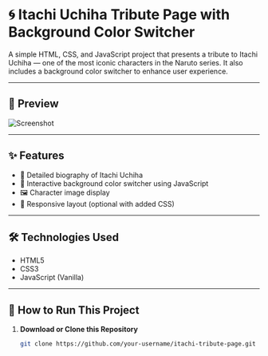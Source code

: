 # 🌀 Itachi Uchiha Tribute Page with Background Color Switcher

A simple HTML, CSS, and JavaScript project that presents a tribute to Itachi Uchiha — one of the most iconic characters in the Naruto series. It also includes a background color switcher to enhance user experience.

---

## 📸 Preview

![Screenshot](screenshot.png)

---

## ✨ Features

- 💬 Detailed biography of Itachi Uchiha
- 🎨 Interactive background color switcher using JavaScript
- 🖼️ Character image display
- 📱 Responsive layout (optional with added CSS)

---

## 🛠️ Technologies Used

- HTML5
- CSS3
- JavaScript (Vanilla)

---

## 🚀 How to Run This Project

1. **Download or Clone this Repository**
   ```bash
   git clone https://github.com/your-username/itachi-tribute-page.git
